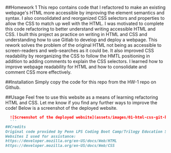 <HW-1 Repo>

##Homework 1
This repo contains code that I refactored  to make an existing webpage's HTML more accessible by improving the element semantics and syntax. I also consolidated and reorganized CSS selectors and properties to allow the CSS to match up well with the HTML. 
I was motivated to complete this code refactoring to better understand writing accessible HTML and CSS. I built this project as practice on writing in HTML and CSS and understanding how to use Gitlab to develop and deploy a webpage. 
This rework solves the problem of the original HTML not being as accessible to screen-readers and web-searches as it could be. It also improved CSS readability by reorganizing the CSS to follow the HMTL positioning in addition to adding comments to explain the CSS selectors.
I learned how to improve webpage readability for HTML and how to consolidate and comment CSS more effectively. 

##Installation
Simply copy the code for this repo from the HW-1 repo on Github.

##Usage
Feel free to use this website as a means of learning refactoring HTML and CSS. Let me know if you find any further ways to improve the code! Below is a screenshot of the deployed website.

  ```md
    ![Screenshot of the deployed website](assets/images/01-html-css-git-homework-demo.png)
    ```
##Credits
Original code provided by Penn LPS Coding Boot Camp/Trilogy Education Services
Websites I used for assistance:
https://developer.mozilla.org/en-US/docs/Web/HTML
https://developer.mozilla.org/en-US/docs/Web/CSS